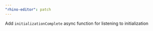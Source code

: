 ```yaml
---
"rhino-editor": patch
---
```


Add `initializationComplete` async function for listening to initialization
